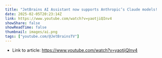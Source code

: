 ```yaml
---
title: "JetBrains AI Assistant now supports Anthropic’s Claude models! 🚀 #JetBrains #AI"
date: 2025-02-05T20:23:14Z
link: https://www.youtube.com/watch?v=yaotjiQInv4
showShare: false
showReadTime: false
thumbnail: images/ai.png
tags: ["youtube.com/@JetBrainsTV"]
---
```



- Link to article: https://www.youtube.com/watch?v=yaotjiQInv4